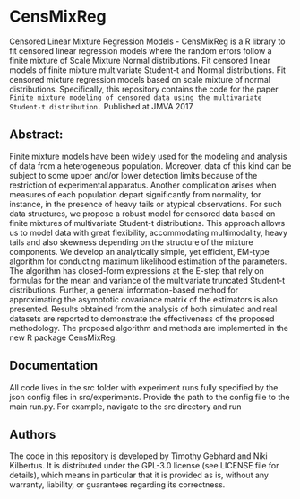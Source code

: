 # CensMixReg
Censored Linear Mixture Regression Models - CensMixReg is a R library to fit censored linear regression models where the random errors follow a finite mixture of Scale Mixture Normal distributions. Fit censored linear models of finite mixture multivariate Student-t and Normal distributions. Fit censored mixture regression models based on scale mixture of normal distributions. Specifically, this repository contains the code for the paper 
```Finite mixture modeling of censored data using the multivariate Student-t distribution.```
Published at JMVA 2017.

## Abstract:
Finite mixture models have been widely used for the modeling and analysis of data
from a heterogeneous population. Moreover, data of this kind can be subject to some
upper and/or lower detection limits because of the restriction of experimental apparatus.
Another complication arises when measures of each population depart significantly from
normality, for instance, in the presence of heavy tails or atypical observations. For such
data structures, we propose a robust model for censored data based on finite mixtures
of multivariate Student-t distributions. This approach allows us to model data with great
flexibility, accommodating multimodality, heavy tails and also skewness depending on the
structure of the mixture components. We develop an analytically simple, yet efficient,
EM-type algorithm for conducting maximum likelihood estimation of the parameters.
The algorithm has closed-form expressions at the E-step that rely on formulas for the
mean and variance of the multivariate truncated Student-t distributions. Further, a general
information-based method for approximating the asymptotic covariance matrix of the
estimators is also presented. Results obtained from the analysis of both simulated and real
datasets are reported to demonstrate the effectiveness of the proposed methodology. The
proposed algorithm and methods are implemented in the new R package CensMixReg.

## Documentation
All code lives in the src folder with experiment runs fully specified by the json config files in src/experiments. Provide the path to the config file to the main run.py. For example, navigate to the src directory and run

## Authors
The code in this repository is developed by Timothy Gebhard and Niki Kilbertus. It is distributed under the GPL-3.0 license (see LICENSE file for details), which means in particular that it is provided as is, without any warranty, liability, or guarantees regarding its correctness.
